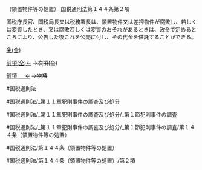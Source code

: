 （領置物件等の処置）
国税通則法第１４４条第２項

国税庁長官、国税局長又は税務署長は、領置物件又は差押物件が腐敗し、若しくは変質したとき、又は腐敗若しくは変質のおそれがあるときは、政令で定めるところにより、公告した後これを公売に付し、その代金を供託することができる。

[条(全)](国税通則法＿＿＿＿＿第１４４条_.md)

[前項(全)←](国税通則法＿＿＿＿＿第１４４条第１項_.md)  ~~→次項(全)~~

[前項 　 ←](国税通則法＿＿＿＿＿第１４４条第１項.md)  ~~→次項~~



#国税通則法

#国税通則法/_第１１章犯則事件の調査及び処分

#国税通則法/_第１１章犯則事件の調査及び処分/_第１節犯則事件の調査

#国税通則法/_第１１章犯則事件の調査及び処分/_第１節犯則事件の調査/第１４４条（領置物件等の処置）

#国税通則法/第１４４条（領置物件等の処置）

#国税通則法/第１４４条（領置物件等の処置）/第２項

